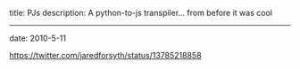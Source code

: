 title: PJs
description: A python-to-js transpiler... from before it was cool


---
date: 2010-5-11


https://twitter.com/jaredforsyth/status/13785218858